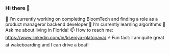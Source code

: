 ### Hi there 👋
🔭 I’m currently working on completing BloomTech and finding a role as a product manageror backend developer
🌱 I’m currently learning algorithms 
💬 Ask me about living in Florida!
📫 How to reach me: https://www.linkedin.com/in/kseniya-platonava/
⚡ Fun fact: I am quite great at wakeboarding and I can drive a boat!
